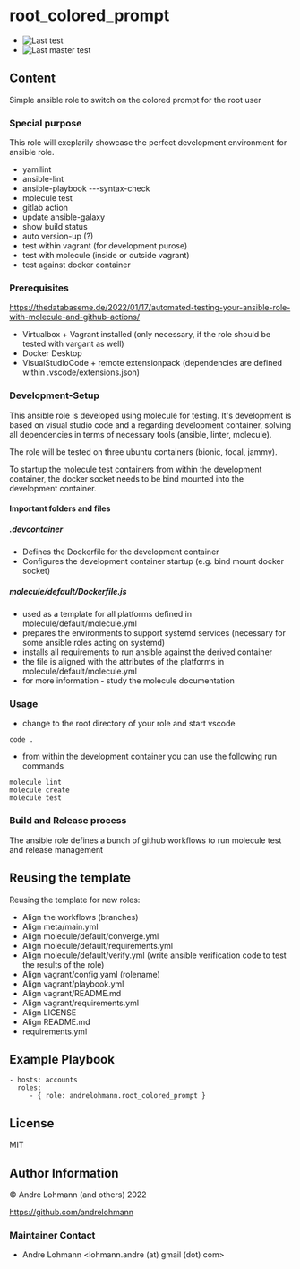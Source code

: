# root_colored_prompt

  * ![Last test](https://github.com/andrelohmann/ansible-role-root_colored_prompt/actions/workflows/molecule.yml/badge.svg)
  * ![Last master test](https://github.com/andrelohmann/ansible-role-root_colored_prompt/actions/workflows/molecule.yml/badge.svg?branch=master)

## Content

Simple ansible role to switch on the colored prompt for the root user

### Special purpose

This role will exeplarily showcase the perfect development environment for ansible role.

  * yamllint
  * ansible-lint
  * ansible-playbook ---syntax-check
  * molecule test
  * gitlab action
  * update ansible-galaxy
  * show build status
  * auto version-up (?)
  * test within vagrant (for development purose)
  * test with molecule (inside or outside vagrant)
  * test against docker container

### Prerequisites

https://thedatabaseme.de/2022/01/17/automated-testing-your-ansible-role-with-molecule-and-github-actions/

  * Virtualbox + Vagrant installed (only necessary, if the role should be tested with vargant as well)
  * Docker Desktop
  * VisualStudioCode + remote extensionpack (dependencies are defined within .vscode/extensions.json)

### Development-Setup

This ansible role is developed using molecule for testing. It's development is based on visual studio code and a regarding development container, solving all dependencies in terms of necessary tools (ansible, linter, molecule).

The role will be tested on three ubuntu containers (bionic, focal, jammy).

To startup the molecule test containers from within the development container, the docker socket needs to be bind mounted into the development container.

#### Important folders and files

##### .devcontainer

  * Defines the Dockerfile for the development container
  * Configures the development container startup (e.g. bind mount docker socket)

##### molecule/default/Dockerfile.js

  * used as a template for all platforms defined in molecule/default/molecule.yml
  * prepares the environments to support systemd services (necessary for some ansible roles acting on systemd)
  * installs all requirements to run ansible against the derived container
  * the file is aligned with the attributes of the platforms in molecule/default/molecule.yml
  * for more information - study the molecule documentation

### Usage

  * change to the root directory of your role and start vscode
```
code .
```
  * from within the development container you can use the following run commands
```
molecule lint
molecule create
molecule test
```

### Build and Release process

The ansible role defines a bunch of github workflows to run molecule test and release management

## Reusing the template

Reusing the template for new roles:

  * Align the workflows (branches)
  * Align meta/main.yml
  * Align molecule/default/converge.yml
  * Align molecule/default/requirements.yml
  * Align molecule/default/verify.yml (write ansible verification code to test the results of the role)
  * Align vagrant/config.yaml (rolename)
  * Align vagrant/playbook.yml
  * Align vagrant/README.md
  * Align vagrant/requirements.yml
  * Align LICENSE
  * Align README.md
  * requirements.yml

## Example Playbook

    - hosts: accounts
      roles:
         - { role: andrelohmann.root_colored_prompt }

## License

MIT

## Author Information

&copy; Andre Lohmann (and others) 2022

https://github.com/andrelohmann

### Maintainer Contact

  * Andre Lohmann
    <lohmann.andre (at) gmail (dot) com>
